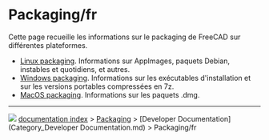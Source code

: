 # Packaging/fr
Cette page recueille les informations sur le packaging de FreeCAD sur différentes plateformes.

-   [Linux packaging](Linux_packaging/fr.md). Informations sur AppImages, paquets Debian, instables et quotidiens, et autres.
-   [Windows packaging](Windows_packaging.md). Informations sur les exécutables d\'installation et sur les versions portables compressées en 7z.
-   [MacOS packaging](MacOS_packaging.md). Informations sur les paquets .dmg.



---
![](images/Button_right.svg) [documentation index](../README.md) > [Packaging](Category_Packaging.md) > [Developer Documentation](Category_Developer Documentation.md) > Packaging/fr

